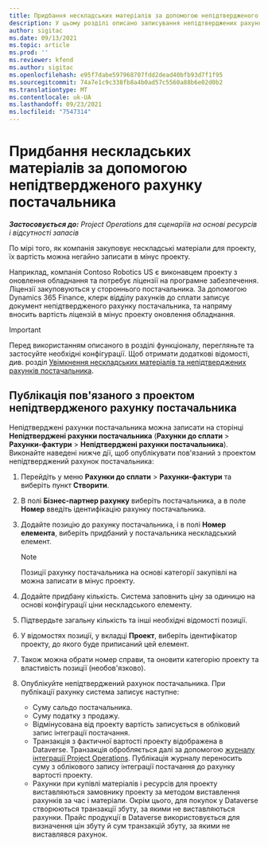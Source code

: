 ```yaml
---
title: Придбання нескладських матеріалів за допомогою непідтвердженого рахунку постачальника
description: У цьому розділі описано записування непідтверджених рахунків постачальника.
author: sigitac
ms.date: 09/13/2021
ms.topic: article
ms.prod: ''
ms.reviewer: kfend
ms.author: sigitac
ms.openlocfilehash: e95f7dabe597968707fdd2dead40bfb93d7f1f95
ms.sourcegitcommit: 74a7e1c9c338fb8a4b0ad57c5560a88b6e02d0b2
ms.translationtype: MT
ms.contentlocale: uk-UA
ms.lasthandoff: 09/23/2021
ms.locfileid: "7547314"
---
```

# <a name="purchase-non-stocked-materials-using-a-pending-vendor-invoice"></a>Придбання нескладських матеріалів за допомогою непідтвердженого рахунку постачальника

_**Застосовується до:** Project Operations для сценаріїв на основі ресурсів і відсутності запасів_

По мірі того, як компанія закуповує нескладські матеріали для проекту, їх вартість можна негайно записати в мінус проекту. 

Наприклад, компанія Contoso Robotics US є виконавцем проекту з оновлення обладнання та потребує ліцензії на програмне забезпечення. Ліцензії закуповуються у стороннього постачальника.  За допомогою Dynamics 365 Finance, клерк відділу рахунків до сплати записує документ непідтвердженого рахунку постачальника, та напряму вносить вартість ліцензій в мінус проекту оновлення обладнання. 

> [!IMPORTANT]
> Перед використанням описаного в розділі функціоналу, перегляньте та застосуйте необхідні конфігурації. Щоб отримати додаткові відомості, див. розділ [Увімкнення нескладських матеріалів та непідтверджених рахунків постачальника](configure-materials-nonstocked.md). 

## <a name="post-a-project-related-pending-vendor-invoice"></a>Публікація пов'язаного з проектом непідтвердженого рахунку постачальника 

Непідтверджені рахунки постачальника можна записати на сторінці **Непідтверджені рахунки постачальника** (**Рахунки до сплати** > **Рахунки-фактури** > **Непідтверджені рахунки постачальника**). Виконайте наведені нижче дії, щоб опублікувати пов'язаний з проектом непідтверджений рахунок постачальника:

1. Перейдіть у меню **Рахунки до сплати** > **Рахунки-фактури** та виберіть пункт **Створити**. 
2. В полі **Бізнес-партнер рахунку** виберіть постачальника, а в поле **Номер** введіть ідентифікацію рахунку постачальника.
3. Додайте позицію до рахунку постачальника, і в полі **Номер елемента**, виберіть придбаний у постачальника нескладський елемент. 

    > [!NOTE]
    > Позиції рахунку постачальника на основі категорії закупівлі на можна записати в мінус проекту. 
    
5. Додайте придбану кількість. Система заповнить ціну за одиницю на основі конфігурації ціни нескладського елементу. 
6. Підтвердьте загальну кількість та інші необхідні відомості позиції.
7. У відомостях позиції, у вкладці **Проект**, виберіть ідентифікатор проекту, до якого буде приписаний цей елемент.
8. Також можна обрати номер справи, та оновити категорію проекту та властивість позиції (необов'язково).
9. Опублікуйте непідтверджений рахунок постачальника. При публікації рахунку система записує наступне:
    
    - Суму сальдо постачальника.
    - Суму податку з продажу.
    - Відмінусована від проекту вартість записується в обліковий запис інтеграції постачання.
    - Транзакція з фактичної вартості проекту відображена в Dataverse.  Транзакція обробляється далі за допомогою [журналу інтеграції Project Operations](../project-accounting/project-operations-integration-journal.md). Публікація журналу переносить суму з облікового запису інтеграції постачання до рахунку вартості проекту. 
    - Рахунки при купівлі матеріалів і ресурсів для проекту виставляються замовнику проекту за методом виставлення рахунків за час і матеріали. Окрім цього, для покупок у Dataverse створюються транзакції збуту, за якими не виставляються рахунки. Прайс продукції в Dataverse використовується для визначення цін збуту й сум транзакцій збуту, за якими не виставлявся рахунок.
